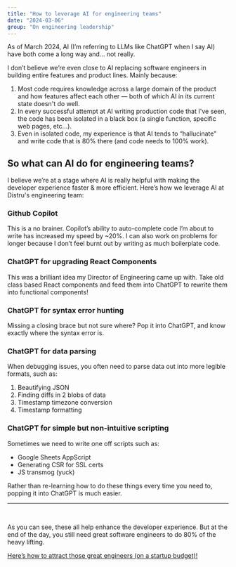 ```yaml
---
title: "How to leverage AI for engineering teams"
date: "2024-03-06"
group: "On engineering leadership"
---
```


As of March 2024, AI (I’m referring to LLMs like ChatGPT when I say AI) have both come a long way and... not really.

I don’t believe we’re even close to AI replacing software engineers in building entire features and product lines. Mainly because:

1. Most code requires knowledge across a large domain of the product and how features affect each other — both of which AI in its current state doesn't do well.
2. In every successful attempt at AI writing production code that I've seen, the code has been isolated in a black box (a single function, specific web pages, etc…).
3. Even in isolated code, my experience is that AI tends to “hallucinate” and write code that is 80% there (and code needs to 100% work).

## So what can AI do for engineering teams?

I believe we’re at a stage where AI is really helpful with making the developer experience faster & more efficient. Here’s how we leverage AI at Distru's engineering team:

### Github Copilot

This is a no brainer. Copilot’s ability to auto-complete code I’m about to write has increased my speed by ~20%. I can also work on problems for longer because I don’t feel burnt out by writing as much boilerplate code.

### ChatGPT for upgrading React Components

This was a brilliant idea my Director of Engineering came up with. Take old class based React components and feed them into ChatGPT to rewrite them into functional components!

### ChatGPT for syntax error hunting

Missing a closing brace but not sure where? Pop it into ChatGPT, and know exactly where the syntax error is.

### ChatGPT for data parsing

When debugging issues, you often need to parse data out into more legible formats, such as:

1. Beautifying JSON
2. Finding diffs in 2 blobs of data
3. Timestamp timezone conversion
4. Timestamp formatting

### ChatGPT for simple but non-intuitive scripting

Sometimes we need to write one off scripts such as:

* Google Sheets AppScript
* Generating CSR for SSL certs
* JS transmog (yuck)

Rather than re-learning how to do these things every time you need to, popping it into ChatGPT is much easier.

---
<br>

As you can see, these all help enhance the developer experience. But at the end of the day, you still need great software engineers to do 80% of the heavy lifting.

[Here’s how to attract those great engineers (on a startup budget)!](/attracting-10x-engineers-on-a-startup-budget)
